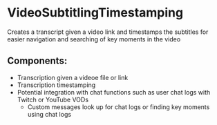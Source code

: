 # VideoSubtitlingTimestamping
Creates a transcript given a video link and timestamps the subtitles for easier navigation and searching of key moments in the video

## Components:
  - Transcription given a videoe file or link
  - Transcription timestamping
  - Potential integration with chat functions such as user chat logs with Twitch or YouTube VODs
    - Custom messages look up for chat logs or finding key moments using chat logs
